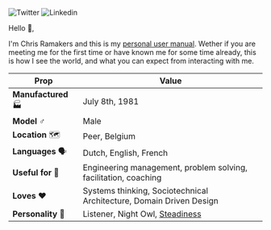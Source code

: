 ![Twitter](https://img.shields.io/badge/-chrisramakers-green?logo=twitter&logoColor=white&style=for-the-badge) ![Linkedin](https://img.shields.io/badge/-chrisramakers-green?logo=linkedin&style=for-the-badge)

Hello 👋,

I'm Chris Ramakers and this is my [personal user manual](https://www.theunconventionalroute.com/personal-user-manual/). Wether if you are meeting me for the first time or have known me for some time already, this is how I see the world, and what you can expect from interacting with me.

| Prop | Value |
| --- | --- |
| **Manufactured** 🏭 | July 8th, 1981 |
| **Model** ♂️ | Male |
| **Location** 🗺️ | Peer, Belgium |
| **Languages** 🗣️ | Dutch, English, French |
| **Useful for** 👐 | Engineering management, problem solving, facilitation, coaching |
| **Loves** ❤️ | Systems thinking, Sociotechnical Architecture, Domain Driven Design |
| **Personality** 🧔 | Listener, Night Owl, [Steadiness](https://www.discprofile.com/what-is-disc/disc-styles/steadiness) |
